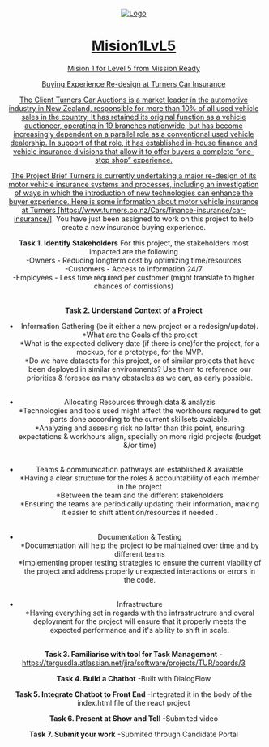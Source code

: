 <!-- PROJECT LOGO -->
<br />
<div align="center">
  <a href="https://github.com/thetergus">
    <img src="http://www.videogamesprites.net/ChronoTrigger/Party/Frog/Frog%20-%20Walk%20(Front).gif" alt="Logo" 
  </a>



# Mision1LvL5
Mision 1 for Level 5 from Mission Ready 


Buying Experience Re-design at Turners Car Insurance

The Client
Turners Car Auctions is a market leader in the automotive industry in New Zealand, responsible for more than 10% of all used vehicle sales in the country. It has retained its original function as a vehicle auctioneer, operating in 19 branches nationwide, but has become increasingly dependent on a parallel role as a conventional used vehicle dealership. In support of that role, it has established in-house finance and vehicle insurance divisions that allow it to offer buyers a complete “one-stop shop” experience.

The Project Brief
Turners is currently undertaking a major re-design of its motor vehicle insurance systems and processes, including an investigation of ways in which the introduction of new technologies can enhance the buyer experience. Here is some information about motor vehicle insurance at Turners [https://www.turners.co.nz/Cars/finance-insurance/car-insurance/].  You have just been assigned to work on this project to help create a new insurance buying experience.



**Task 1. Identify Stakeholders**
For this project, the stakeholders most impacted  are the following<br>
  -Owners - Reducing longterm cost by optimizing time/resources<br>
  -Customers - Access to information 24/7<br>
  -Employees - Less time required per customer (might translate to higher chances of comissions)<br><br>

        
**Task 2. Understand Context of a Project**<br>
- Information Gathering (be it either a new project or a redesign/update).<br>
    *What are the Goals of the project<br>
    *What is the expected delivery date (if there is one)for the project, for a mockup, for a prototype, for the MVP.<br>
    *Do we have datasets for this project, or of similar projects that have been deployed in similar environments? Use them to reference our priorities & foresee as many obstacles as we can, as early possible.<br><br>

- Allocating Resources through data & analyzis<br>
    *Technologies and tools used might affect the workhours requred to get parts done according to the current skillsets avaiable.<br>
    *Analyzing and assesing risk no latter than this point, ensuring expectations  & workhours align, specially on more rigid projects (budget &/or time)<br><br>

- Teams & communication pathways are established & available<br>
    *Having a clear structure for the roles & accountability of each member in the project<br>
    *Between the team and the different stakeholders<br>
    *Ensuring the teams are periodically updating their information, making it easier to shift attention/resources if needed .<br><br>

- Documentation & Testing<br>
    *Documentation will help the project to be maintained over time and by different teams<br>
    *Implementing proper testing strategies to ensure the current viability of the project and address properly unexpected interactions or errors in the code.<br><br>

- Infrastructure<br>
    *Having everything set in regards with the infrastructrure and overal deployment for the project will ensure that it properly meets the expected performance and it's ability to shift in scale.<br><br>

**Task 3. Familiarise with tool for Task Management**
        -https://tergusdla.atlassian.net/jira/software/projects/TUR/boards/3

**Task 4. Build a Chatbot**
        -Built with DialogFlow

**Task 5. Integrate Chatbot to Front End**
        -Integrated it in the body of the index.html file of the react project
        
**Task 6. Present at Show and Tell**
        -Submited video
        
**Task 7. Submit your work**
        -Submited through Candidate Portal

